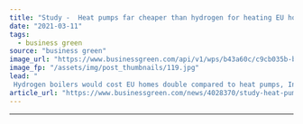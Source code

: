 ```yaml
---
title: "Study -  Heat pumps far cheaper than hydrogen for heating EU homes"
date: "2021-03-11"
tags: 
  - business green
source: "business green"
image_url: "https://www.businessgreen.com/api/v1/wps/b43a60c/c9cb035b-bac3-4254-a869-437d16a01663/6/heat-pumps-KangeStudio-185x114.jpg"
image_fp: "/assets/img/post_thumbnails/119.jpg"
lead: "
 Hydrogen boilers would cost EU homes double compared to heat pumps, International Council on Clean Transportation estimates ..."
article_url: "https://www.businessgreen.com/news/4028370/study-heat-pumps-cheaper-hydrogen-heating-eu-homes"
---
```


---
